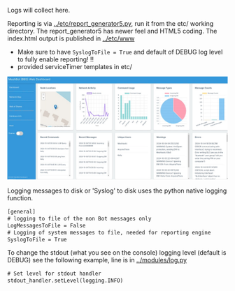 Logs will collect here.

Reporting is via [../etc/report_generator5.py](../etc/report_generator5.py), run it from the etc/ working directory. The report_generator5 has newer feel and HTML5 coding. The index.html output is published in [../etc/www](../etc/www)
 - Make sure to have `SyslogToFile = True` and default of DEBUG log level to fully enable reporting! ‼️
 - provided serviceTimer templates in etc/

![reportView](../etc/reporting.jpg)

Logging messages to disk or 'Syslog' to disk uses the python native logging function.
```
[general]
# logging to file of the non Bot messages only
LogMessagesToFile = False
# Logging of system messages to file, needed for reporting engine
SyslogToFile = True
```

To change the stdout (what you see on the console) logging level (default is DEBUG) see the following example, line is in [../modules/log.py](../modules/log.py)

```
# Set level for stdout handler
stdout_handler.setLevel(logging.INFO)
```